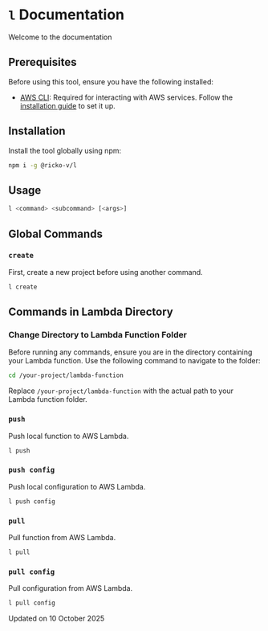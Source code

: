# `l` Documentation

Welcome to the documentation

## Prerequisites

Before using this tool, ensure you have the following installed:

- [AWS CLI](https://aws.amazon.com/cli/): Required for interacting with AWS services. Follow the [installation guide](https://docs.aws.amazon.com/cli/latest/userguide/install-cliv2.html) to set it up.

## Installation

Install the tool globally using npm:

```bash
npm i -g @ricko-v/l
```

## Usage

```bash
l <command> <subcommand> [<args>]
```

## Global Commands

### `create`

First, create a new project before using another command.

```bash
l create
```

## Commands in Lambda Directory

### Change Directory to Lambda Function Folder

Before running any commands, ensure you are in the directory containing your Lambda function. Use the following command to navigate to the folder:

```bash
cd /your-project/lambda-function
```

Replace `/your-project/lambda-function` with the actual path to your Lambda function folder.

### `push`

Push local function to AWS Lambda.

```bash
l push
```

### `push config`

Push local configuration to AWS Lambda.

```bash
l push config
```

### `pull`

Pull function from AWS Lambda.

```bash
l pull
```

### `pull config`

Pull configuration from AWS Lambda.

```bash
l pull config
```

Updated on 10 October 2025
